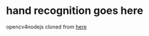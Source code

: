# hand recognition goes here
opencv4nodejs cloned from [here](https://github.com/justadudewhohacks/opencv4nodejs)

